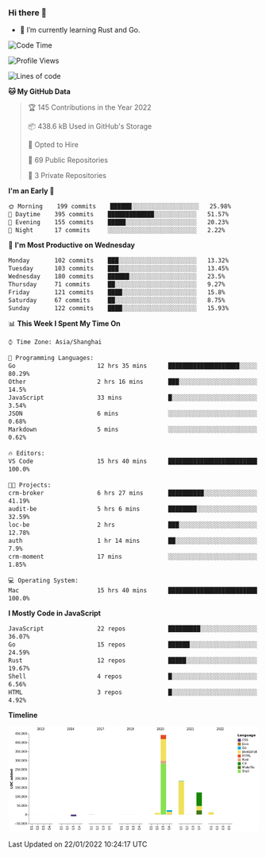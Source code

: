 ### Hi there 👋

- 🌱 I’m currently learning Rust and Go.

<!--START_SECTION:waka-->
![Code Time](http://img.shields.io/badge/Code%20Time-146%20hrs%2035%20mins-blue)

![Profile Views](http://img.shields.io/badge/Profile%20Views-0-blue)

![Lines of code](https://img.shields.io/badge/From%20Hello%20World%20I%27ve%20Written-796%20Thousand%20lines%20of%20code-blue)

**🐱 My GitHub Data** 

> 🏆 145 Contributions in the Year 2022
 > 
> 📦 438.6 kB Used in GitHub's Storage 
 > 
> 💼 Opted to Hire
 > 
> 📜 69 Public Repositories 
 > 
> 🔑 3 Private Repositories  
 > 
**I'm an Early 🐤** 

```text
🌞 Morning    199 commits    ██████░░░░░░░░░░░░░░░░░░░   25.98% 
🌆 Daytime    395 commits    █████████████░░░░░░░░░░░░   51.57% 
🌃 Evening    155 commits    █████░░░░░░░░░░░░░░░░░░░░   20.23% 
🌙 Night      17 commits     ░░░░░░░░░░░░░░░░░░░░░░░░░   2.22%

```
📅 **I'm Most Productive on Wednesday** 

```text
Monday       102 commits    ███░░░░░░░░░░░░░░░░░░░░░░   13.32% 
Tuesday      103 commits    ███░░░░░░░░░░░░░░░░░░░░░░   13.45% 
Wednesday    180 commits    ██████░░░░░░░░░░░░░░░░░░░   23.5% 
Thursday     71 commits     ██░░░░░░░░░░░░░░░░░░░░░░░   9.27% 
Friday       121 commits    ████░░░░░░░░░░░░░░░░░░░░░   15.8% 
Saturday     67 commits     ██░░░░░░░░░░░░░░░░░░░░░░░   8.75% 
Sunday       122 commits    ████░░░░░░░░░░░░░░░░░░░░░   15.93%

```


📊 **This Week I Spent My Time On** 

```text
⌚︎ Time Zone: Asia/Shanghai

💬 Programming Languages: 
Go                       12 hrs 35 mins      ████████████████████░░░░░   80.29% 
Other                    2 hrs 16 mins       ███░░░░░░░░░░░░░░░░░░░░░░   14.5% 
JavaScript               33 mins             █░░░░░░░░░░░░░░░░░░░░░░░░   3.54% 
JSON                     6 mins              ░░░░░░░░░░░░░░░░░░░░░░░░░   0.68% 
Markdown                 5 mins              ░░░░░░░░░░░░░░░░░░░░░░░░░   0.62%

🔥 Editors: 
VS Code                  15 hrs 40 mins      █████████████████████████   100.0%

🐱‍💻 Projects: 
crm-broker               6 hrs 27 mins       ██████████░░░░░░░░░░░░░░░   41.19% 
audit-be                 5 hrs 6 mins        ████████░░░░░░░░░░░░░░░░░   32.59% 
loc-be                   2 hrs               ███░░░░░░░░░░░░░░░░░░░░░░   12.78% 
auth                     1 hr 14 mins        ██░░░░░░░░░░░░░░░░░░░░░░░   7.9% 
crm-moment               17 mins             ░░░░░░░░░░░░░░░░░░░░░░░░░   1.85%

💻 Operating System: 
Mac                      15 hrs 40 mins      █████████████████████████   100.0%

```

**I Mostly Code in JavaScript** 

```text
JavaScript               22 repos            █████████░░░░░░░░░░░░░░░░   36.07% 
Go                       15 repos            ██████░░░░░░░░░░░░░░░░░░░   24.59% 
Rust                     12 repos            █████░░░░░░░░░░░░░░░░░░░░   19.67% 
Shell                    4 repos             █░░░░░░░░░░░░░░░░░░░░░░░░   6.56% 
HTML                     3 repos             █░░░░░░░░░░░░░░░░░░░░░░░░   4.92%

```


**Timeline**

![Chart not found](https://raw.githubusercontent.com/elton/elton/main/charts/bar_graph.png) 


 Last Updated on 22/01/2022 10:24:17 UTC
<!--END_SECTION:waka-->

<!--
**elton/elton** is a ✨ _special_ ✨ repository because its `README.md` (this file) appears on your GitHub profile.

Here are some ideas to get you started:

- 🔭 I’m currently working on ...
- 🌱 I’m currently learning ...
- 👯 I’m looking to collaborate on ...
- 🤔 I’m looking for help with ...
- 💬 Ask me about ...
- 📫 How to reach me: ...
- 😄 Pronouns: ...
- ⚡ Fun fact: ...
-->
